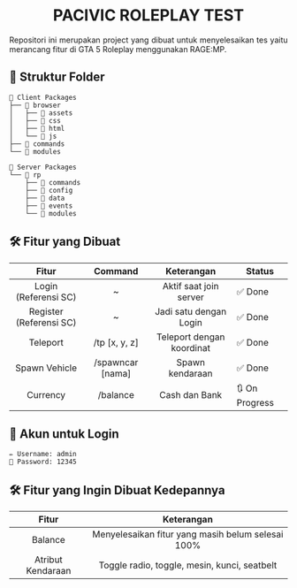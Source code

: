 <h1 align="center">PACIVIC ROLEPLAY TEST</h1>

<p style='text-align: justify;'>Repositori ini merupakan project yang dibuat untuk menyelesaikan tes yaitu merancang fitur di GTA 5 Roleplay menggunakan RAGE:MP.</p>

## 📂 Struktur Folder

```
📂 Client Packages
├── 📂 browser
│   ├── 📂 assets
│   ├── 📂 css
│   ├── 📂 html
│   └── 📂 js
├── 📂 commands
└── 📂 modules

📂 Server Packages
└── 📂 rp
    ├── 📂 commands
    ├── 📂 config
    ├── 📂 data
    ├── 📂 events
    └── 📂 modules
```

## 🛠 Fitur yang Dibuat

|          Fitur          |     Command      |        Keterangan         | Status         |
| :---------------------: | :--------------: | :-----------------------: | -------------- |
|  Login (Referensi SC)   |        ~         |  Aktif saat join server   | ✅ Done        |
| Register (Referensi SC) |        ~         |  Jadi satu dengan Login   | ✅ Done        |
|        Teleport         |  /tp [x, y, z]   | Teleport dengan koordinat | ✅ Done        |
|      Spawn Vehicle      | /spawncar [nama] |      Spawn kendaraan      | ✅ Done        |
|        Currency         |     /balance     |       Cash dan Bank       | 🔃 On Progress |

## 👤 Akun untuk Login

```
✏️ Username: admin
🔑 Password: 12345
```

## 🛠 Fitur yang Ingin Dibuat Kedepannya

|       Fitur       |                    Keterangan                     |
| :---------------: | :-----------------------------------------------: |
|      Balance      | Menyelesaikan fitur yang masih belum selesai 100% |
| Atribut Kendaraan |   Toggle radio, toggle, mesin, kunci, seatbelt    |
